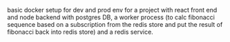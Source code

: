 basic docker setup for dev and prod env for a project with react front end and node backend with postgres DB, a worker process (to calc fibonacci sequence based on a subscription from the redis store and put the result of fibonacci back into redis store) and a redis service.